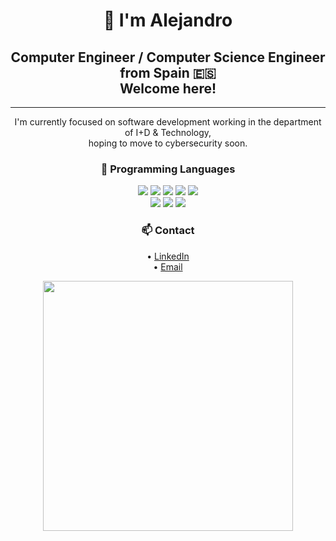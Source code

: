 <div align="center">
<h1>👋 I'm Alejandro</h1>

<h2>Computer Engineer / Computer Science Engineer from Spain 🇪🇸<br>Welcome here!</h2>

<hr>

<p>
I'm currently focused on software development working in the department of I+D & Technology,<br> hoping to move to cybersecurity soon.
</p>

<h3>🧠 Programming Languages</h3>

<p>
  <img src="https://img.shields.io/badge/C-00599C?style=for-the-badge&logo=c&logoColor=white"/>
  <img src="https://img.shields.io/badge/C++-00599C?style=for-the-badge&logo=c%2B%2B&logoColor=white"/>
  <img src="https://img.shields.io/badge/C%23-239120?style=for-the-badge&logo=c-sharp&logoColor=white"/>
  <img src="https://img.shields.io/badge/Python-3776AB?style=for-the-badge&logo=python&logoColor=white"/>
  
  <img src="https://img.shields.io/badge/Java-ED8B00?style=for-the-badge&logo=java&logoColor=white"/>
  <br>
  <img src="https://img.shields.io/badge/JavaScript-F7DF1E?style=for-the-badge&logo=javascript&logoColor=black"/>
  <img src="https://img.shields.io/badge/HTML5-E34F26?style=for-the-badge&logo=html5&logoColor=white"/>
  <img src="https://img.shields.io/badge/CSS3-1572B6?style=for-the-badge&logo=css3&logoColor=white"/>
</p>

<h3>📫 Contact</h3>

<p>
  • 
  <a href="https://www.linkedin.com/in/alejandro-villarrubia-garc%C3%ADa-3078892b9/" target="_blank"> LinkedIn</a> 
  <br>• 
  <a href="mailto:avillarrubia2@gmail.com"> Email</a>
</p>
<!--START_GIF-->
<p align="center"><img src="https://media.giphy.com/media/qgQUggAC3Pfv687qPC/giphy.gif" width="400"></p>
<!--END_GIF-->

</div>

<!--
**villarrubi/villarrubi** is a ✨ _special_ ✨ repository because its `README.md` (this file) appears on your GitHub profile.

Here are some ideas to get you started:

- 🔭 I’m currently working on ...
- 🌱 I’m currently learning ...
- 👯 I’m looking to collaborate on ...
- 🤔 I’m looking for help with ...
- 💬 Ask me about ...
- 📫 How to reach me: ...
- 😄 Pronouns: ...
- ⚡ Fun fact: ...
-->
